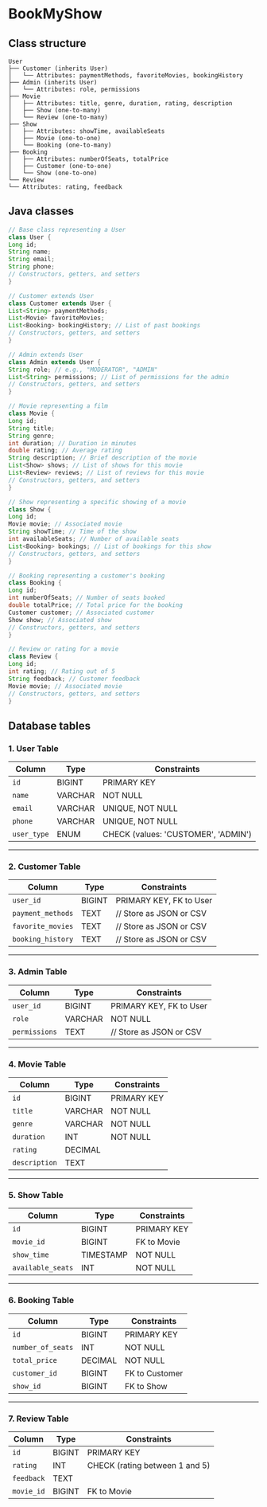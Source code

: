 # BookMyShow

## Class structure
```text
User
├── Customer (inherits User)
│   └── Attributes: paymentMethods, favoriteMovies, bookingHistory
├── Admin (inherits User)
│   └── Attributes: role, permissions
├── Movie
│   ├── Attributes: title, genre, duration, rating, description
│   ├── Show (one-to-many)
│   └── Review (one-to-many)
├── Show
│   ├── Attributes: showTime, availableSeats
│   ├── Movie (one-to-one)
│   └── Booking (one-to-many)
├── Booking
│   ├── Attributes: numberOfSeats, totalPrice
│   ├── Customer (one-to-one)
│   └── Show (one-to-one)
└── Review
└── Attributes: rating, feedback
```
## Java classes
```java
// Base class representing a User
class User {
Long id;
String name;
String email;
String phone;
// Constructors, getters, and setters
}

// Customer extends User
class Customer extends User {
List<String> paymentMethods;
List<Movie> favoriteMovies;
List<Booking> bookingHistory; // List of past bookings
// Constructors, getters, and setters
}

// Admin extends User
class Admin extends User {
String role; // e.g., "MODERATOR", "ADMIN"
List<String> permissions; // List of permissions for the admin
// Constructors, getters, and setters
}

// Movie representing a film
class Movie {
Long id;
String title;
String genre;
int duration; // Duration in minutes
double rating; // Average rating
String description; // Brief description of the movie
List<Show> shows; // List of shows for this movie
List<Review> reviews; // List of reviews for this movie
// Constructors, getters, and setters
}

// Show representing a specific showing of a movie
class Show {
Long id;
Movie movie; // Associated movie
String showTime; // Time of the show
int availableSeats; // Number of available seats
List<Booking> bookings; // List of bookings for this show
// Constructors, getters, and setters
}

// Booking representing a customer's booking
class Booking {
Long id;
int numberOfSeats; // Number of seats booked
double totalPrice; // Total price for the booking
Customer customer; // Associated customer
Show show; // Associated show
// Constructors, getters, and setters
}

// Review or rating for a movie
class Review {
Long id;
int rating; // Rating out of 5
String feedback; // Customer feedback
Movie movie; // Associated movie
// Constructors, getters, and setters
}
```
## Database tables
### 1. User Table

| Column      | Type     | Constraints                    |
|-------------|----------|--------------------------------|
| `id`        | BIGINT   | PRIMARY KEY                    |
| `name`      | VARCHAR  | NOT NULL                       |
| `email`     | VARCHAR  | UNIQUE, NOT NULL               |
| `phone`     | VARCHAR  | UNIQUE, NOT NULL               |
| `user_type` | ENUM     | CHECK (values: 'CUSTOMER', 'ADMIN') |

---

### 2. Customer Table

| Column             | Type     | Constraints                      |
|--------------------|----------|----------------------------------|
| `user_id`          | BIGINT   | PRIMARY KEY, FK to User          |
| `payment_methods`  | TEXT     | // Store as JSON or CSV          |
| `favorite_movies`  | TEXT     | // Store as JSON or CSV          |
| `booking_history`  | TEXT     | // Store as JSON or CSV          |

---

### 3. Admin Table

| Column        | Type     | Constraints                     |
|---------------|----------|---------------------------------|
| `user_id`     | BIGINT   | PRIMARY KEY, FK to User         |
| `role`        | VARCHAR  | NOT NULL                        |
| `permissions` | TEXT     | // Store as JSON or CSV         |

---

### 4. Movie Table

| Column       | Type     | Constraints                    |
|--------------|----------|--------------------------------|
| `id`         | BIGINT   | PRIMARY KEY                    |
| `title`      | VARCHAR  | NOT NULL                       |
| `genre`      | VARCHAR  | NOT NULL                       |
| `duration`   | INT      | NOT NULL                       |
| `rating`     | DECIMAL  |                                |
| `description`| TEXT     |                                |

---

### 5. Show Table

| Column             | Type     | Constraints                     |
|--------------------|----------|---------------------------------|
| `id`               | BIGINT   | PRIMARY KEY                     |
| `movie_id`         | BIGINT   | FK to Movie                     |
| `show_time`        | TIMESTAMP| NOT NULL                        |
| `available_seats`  | INT      | NOT NULL                        |

---

### 6. Booking Table

| Column            | Type     | Constraints                     |
|-------------------|----------|---------------------------------|
| `id`              | BIGINT   | PRIMARY KEY                     |
| `number_of_seats` | INT      | NOT NULL                        |
| `total_price`     | DECIMAL  | NOT NULL                        |
| `customer_id`     | BIGINT   | FK to Customer                  |
| `show_id`         | BIGINT   | FK to Show                      |

---

### 7. Review Table

| Column      | Type     | Constraints                     |
|-------------|----------|---------------------------------|
| `id`        | BIGINT   | PRIMARY KEY                     |
| `rating`    | INT      | CHECK (rating between 1 and 5)  |
| `feedback`  | TEXT     |                                 |
| `movie_id`  | BIGINT   | FK to Movie                     |
